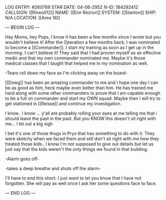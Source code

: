 LOG ENTRY: #260789
STAR DATE: 04-06-2952
N-ID: 184292412
CALLSIGN: [[Rineo012]]
NAME: [[Enir Reznor]]
SYSTEM: [[Stanton]]
SHIP: N/A
LOCATION: [[Area 18]]

  

— BEGIN LOG —  

Hey Moms, hey Pops, I know it has been a few months since I wrote but you wouldn't believe it! After the Operation a few months back, I was nominated to become a [[Commander]]. I start my training as soon as I get up in the morning. I can't believe it! They said that I had proven myself as an effective medic and that my own commander nominated me. Maybe it's those medical classes that I taught that helped me in my nomination as well.  

-Tears roll down my face as I'm clicking away on the board-  

[[Dowg]] has been an amazing commander to me and I hope one day I can be as good as him, heck maybe even better than him. He has trained me hard along with some other commanders to prove that I am capable enough to be a full on commander and start my OWN squad. Maybe then I will try to get stationed in [[Reisse]] and continue my investigation.  

I know.. I know … y'all are probably rolling your eyes at me telling me that i should leave the past in the past. But you KNOW this doesn't sit right with me… I let out a big sigh

I bet it's one of those thugs in Pryo that has something to do with it. They were sketchy when we faced them and still don't sit right with me how they treated those kids.. I know I'm not supposed to give out details but let us just say that the kids weren't the only things we found in that building.  

-Alarm goes off-  

-takes a deep breathe and shuts off the alarm-  

I'll have to end this short. I just want to let you know that I have not forgotten. She will pay as well once I ask her some questions face to face.  

— END LOG —